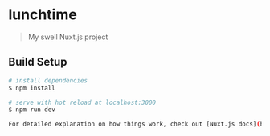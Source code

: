 # lunchtime

> My swell Nuxt.js project

## Build Setup

``` bash
# install dependencies
$ npm install

# serve with hot reload at localhost:3000
$ npm run dev

For detailed explanation on how things work, check out [Nuxt.js docs](https://nuxtjs.org).

